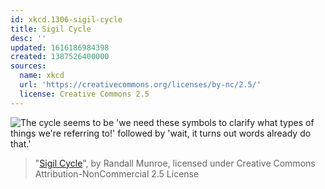 ```yaml
---
id: xkcd.1306-sigil-cycle
title: Sigil Cycle
desc: ''
updated: 1616186984398
created: 1387526400000
sources:
  name: xkcd
  url: 'https://creativecommons.org/licenses/by-nc/2.5/'
  license: Creative Commons 2.5
---
```

![The cycle seems to be 'we need these symbols to clarify what types of things we're referring to!' followed by 'wait, it turns out words already do that.'](https://imgs.xkcd.com/comics/sigil_cycle.png)
> "[Sigil Cycle](https://xkcd.com/1306/)", by Randall Munroe, licensed under Creative Commons Attribution-NonCommercial 2.5 License
